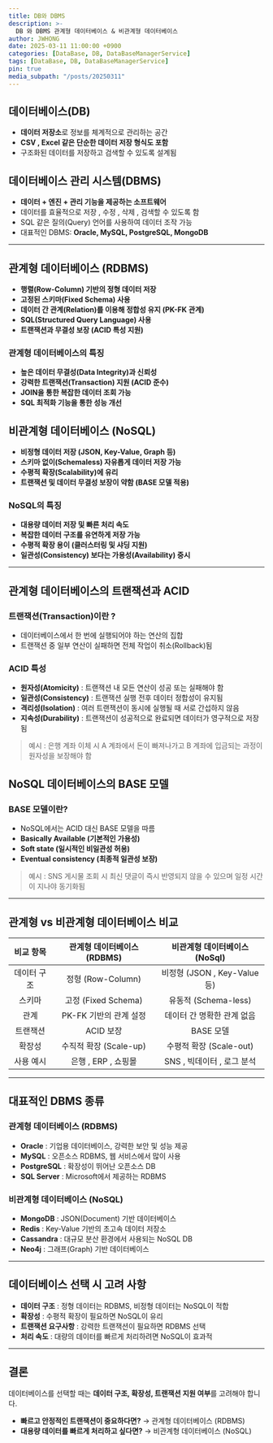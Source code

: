 ```yaml
---
title: DB와 DBMS
description: >-
  DB 와 DBMS 관계형 데이터베이스 & 비관계형 데이터베이스
author: JWHONG
date: 2025-03-11 11:00:00 +0900
categories: [DataBase, DB, DataBaseManagerService]
tags: [DataBase, DB, DataBaseManagerService]
pin: true
media_subpath: "/posts/20250311"
---
```


## 데이터베이스(DB)

  - **데이터 저장소**로 정보를 체계적으로 관리하는 공간
  - **CSV , Excel 같은 단순한 데이터 저장 형식도 포함**
  - 구조화된 데이터를 저장하고 검색할 수 있도록 설계됨

## 데이터베이스 관리 시스템(DBMS)

  - **데이터 + 엔진 + 관리 기능을 제공하는 소프트웨어**
  - 데이터를 효율적으로 저장 , 수정 , 삭제 , 검색할 수 있도록 함
  - SQL 같은 질의(Query) 언어를 사용하여 데이터 조작 가능
  - 대표적인 DBMS: **Oracle, MySQL, PostgreSQL, MongoDB**

---

## 관계형 데이터베이스 (RDBMS)

  - **행렬(Row-Column) 기반의 정형 데이터 저장**
  - **고정된 스키마(Fixed Schema) 사용**
  - **데이터 간 관계(Relation)를 이용해 정합성 유지 (PK-FK 관계)**
  - **SQL(Structured Query Language) 사용**
  - **트랜잭션과 무결성 보장 (ACID 특성 지원)**

### 관계형 데이터베이스의 특징

  - **높은 데이터 무결성(Data Integrity)과 신뢰성**
  - **강력한 트랜잭션(Transaction) 지원 (ACID 준수)**
  - **JOIN을 통한 복잡한 데이터 조회 가능**
  - **SQL 최적화 기능을 통한 성능 개선**

## 비관계형 데이터베이스 (NoSQL)

  - **비정형 데이터 저장 (JSON, Key-Value, Graph 등)**
  - **스키마 없이(Schemaless) 자유롭게 데이터 저장 가능**
  - **수평적 확장(Scalability)에 유리**
  - **트랜잭션 및 데이터 무결성 보장이 약함 (BASE 모델 적용)**

### NoSQL의 특징

  - **대용량 데이터 저장 및 빠른 처리 속도**
  - **복잡한 데이터 구조를 유연하게 저장 가능**
  - **수평적 확장 용이 (클러스터링 및 샤딩 지원)**
  - **일관성(Consistency) 보다는 가용성(Availability) 중시**

---

## 관계형 데이터베이스의 트랜잭션과 ACID

### 트랜잭션(Transaction)이란 ? 

  - 데이터베이스에서 한 번에 실행되어야 하는 연산의 집합
  - 트랜잭션 중 일부 연산이 실패하면 전체 작업이 취소(Rollback)됨

### ACID 특성

  - **원자성(Atomicity)** : 트랜잭션 내 모든 연산이 성공 또는 실패해야 함
  - **일관성(Consistency)** : 트랜잭션 실행 전후 데이터 정합성이 유지됨
  - **격리성(Isolation)** : 여러 트랜잭션이 동시에 실행될 때 서로 간섭하지 않음
  - **지속성(Durability)** : 트랜잭션이 성공적으로 완료되면 데이터가 영구적으로 저장됨

> 예시 : 은행 계좌 이체 시 A 계좌에서 돈이 빠져나가고 B 계좌에 입금되는 과정이 원자성을 보장해야 함

## NoSQL 데이터베이스의 BASE 모델

### BASE 모델이란?

  - NoSQL에서는 ACID 대신 BASE 모델을 따름
  - **Basically Available (기본적인 가용성)**
  - **Soft state (일시적인 비일관성 허용)**
  - **Eventual consistency (최종적 일관성 보장)**

> 예시 : SNS 게시물 조회 시 최신 댓글이 즉시 반영되지 않을 수 있으며 일정 시간이 지나야 동기화됨

---

## 관계형 vs 비관계형 데이터베이스 비교

|**비교 항목**|**관계형 데이터베이스(RDBMS)**|**비관계형 데이터베이스(NoSql)**|
|:---:|:---:|:---:|
|데이터 구조|정형 (Row-Column)|비정형 (JSON , Key-Value 등)| 
|스키마|고정 (Fixed Schema)|유동적 (Schema-less)| 
|관계|PK-FK 기반의 관계 설정|데이터 간 명확한 관계 없음| 
|트랜잭션|ACID 보장|BASE 모델| 
|확장성|수직적 확장 (Scale-up)|수평적 확장 (Scale-out)| 
|사용 예시|은행 , ERP , 쇼핑몰|SNS , 빅데이터 , 로그 분석|

---

## 대표적인 DBMS 종류

### 관계형 데이터베이스 (RDBMS)

  - **Oracle** : 기업용 데이터베이스, 강력한 보안 및 성능 제공
  - **MySQL** : 오픈소스 RDBMS, 웹 서비스에서 많이 사용
  - **PostgreSQL** : 확장성이 뛰어난 오픈소스 DB
  - **SQL Server** : Microsoft에서 제공하는 RDBMS

### 비관계형 데이터베이스 (NoSQL)

  - **MongoDB** : JSON(Document) 기반 데이터베이스
  - **Redis** : Key-Value 기반의 초고속 데이터 저장소
  - **Cassandra** : 대규모 분산 환경에서 사용되는 NoSQL DB
  - **Neo4j** : 그래프(Graph) 기반 데이터베이스

--- 

## 데이터베이스 선택 시 고려 사항

  - **데이터 구조** : 정형 데이터는 RDBMS, 비정형 데이터는 NoSQL이 적합
  - **확장성** : 수평적 확장이 필요하면 NoSQL이 유리
  - **트랜잭션 요구사항** : 강력한 트랜잭션이 필요하면 RDBMS 선택
  - **처리 속도** : 대량의 데이터를 빠르게 처리하려면 NoSQL이 효과적

---

## 결론

데이터베이스를 선택할 때는 **데이터 구조, 확장성, 트랜잭션 지원 여부**를 고려해야 합니다.

 - **빠르고 안정적인 트랜잭션이 중요하다면?** &rarr; 관계형 데이터베이스 (RDBMS)
 - **대용량 데이터를 빠르게 처리하고 싶다면?** &rarr; 비관계형 데이터베이스 (NoSQL)